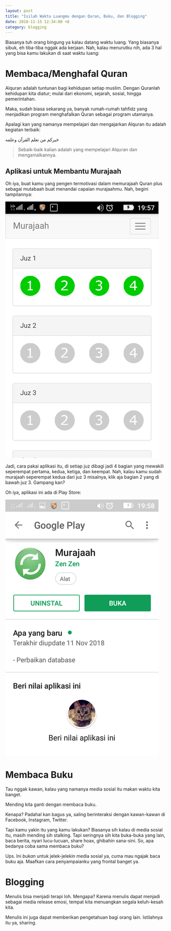 ```yaml
---
layout: post
title: "Isilah Waktu Luangmu dengan Quran, Buku, dan Blogging"
date: 2018-11-15 12:34:00 +8
category: blogging
---
```


Biasanya tuh orang bingung ya kalau datang waktu luang. Yang biasanya sibuk, eh tiba-tiba nggak ada kerjaan. Nah, kalau menurutku nih, ada 3 hal yang bisa kamu lakukan di saat waktu luang:

# Membaca/Menghafal Quran

Alquran adalah tuntunan bagi kehidupan setiap muslim. Dengan Quranlah kehidupan kita diatur; mulai dari ekonomi, sejarah, sosial, hingga pemerintahan.

Maka, sudah biasa sekarang ya, banyak rumah-rumah tahfidz yang menjadikan program menghafalkan Quran sebagai program utamanya.

Apalagi kan yang namanya mempelajari dan mengajarkan Alquran itu adalah kegiatan terbaik:

خيركم من تعلم القرآن وعلمه

> Sebaik-baik kalian adalah yang mempelajari Alquran dan mengamalkannya.

## Aplikasi untuk Membantu Murajaah

Oh iya, buat kamu yang pengen termotivasi dalam memurajaah Quran plus sebagai mutabaah buat menandai capaian murajaahmu. Nah, begini tampilannya:

![](/gambar/quran/preview.png)

Jadi, cara pakai aplikasi itu, di setiap juz dibagi jadi 4 bagian yang mewakili seperempat pertama, kedua, ketiga, dan keempat. Nah, kalau kamu sudah murajaah seperempat kedua dari juz 3 misalnya, klik aja bagian 2 yang di bawah juz 3. Gampang kan?

Oh iya, aplikasi ini ada di Play Store:

![](/gambar/quran/play-store.png)

# Membaca Buku

Tau nggak kawan, kalau yang namanya media sosial itu makan waktu kita banget.

Mending kita ganti dengan membaca buku.

Kenapa? Padahal kan bagus ya, saling berinteraksi dengan kawan-kawan di Facebook, Instagram, Twitter.

Tapi kamu yakin itu yang kamu lakukan? Biasanya sih kalau di media sosial itu, masih mending sih stalking. Tapi seringnya sih kita buka-buka yang lain, baca berita, nyari lucu-lucuan, share hoax, ghibahin sana-sini. So, apa bedanya coba sama membaca buku?

Ups. Ini _bukan_ untuk jelek-jelekin media sosial ya, cuma mau ngajak baca buku aja. Maafkan cara penyampaianku yang frontal banget ya.

# Blogging

Menulis bisa menjadi terapi loh. Mengapa? Karena menulis dapat menjadi sebagai media release emosi, tempat kita menuangkan segala keluh-kesah kita.

Menulis ini juga dapat memberikan pengetahuan bagi orang lain. Istilahnya itu ya, sharing.